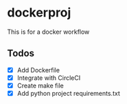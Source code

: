 # dockerproj
This is for a docker workflow 

## Todos
- [x] Add Dockerfile 
- [x] Integrate with CircleCI 
- [x] Create make file 
- [x] Add python project requirements.txt 

